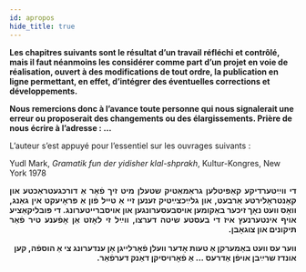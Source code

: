 ```yaml
---
id: apropos
hide_title: true
---
```


**Les chapitres suivants sont le résultat d’un travail réfléchi et contrôlé, mais il faut néanmoins les considérer comme part d’un projet en voie de réalisation, ouvert à des modifications de tout ordre, la publication en ligne permettant, en effet, d’intégrer des éventuelles corrections et développements.**

**Nous remercions donc à l’avance toute personne qui nous signalerait une erreur ou proposerait des changements ou des élargissements. Prière de nous écrire à l’adresse : …**

L’auteur s’est appuyé pour l’essentiel sur les ouvrages suivants :

Yudl Mark, *Gramatik fun der yidisher klal-shprakh*, Kultur-Kongres, New York 1978
<div class="separator"></div>
<div dir="rtl" style="text-align: justify; margin-bottom: 1rem; font-weight: bold">
די ווײַטערדיקע קאַפּיטלען גראַמאַטיק שטעלן מיט זיך פֿאָר אַ דורכגעטראַכטע און קאָנטראָלירטע אַרבעט, און גלײַכצײַטיק זענען זיי אַ טייל פֿון אַ פּראָיעקט אין גאַנג, וואָס וועט נאָך זיכער באַקומען אויסבעסערונגען און אויסברייטערונג. די פּובליקאַציע אויף אינטערנעץ איז די בעסטע שיטה דערצו, ווײַל זי לאָזט אַן אָפֿענע טיר פֿאַר תּיקונים און צוגאָבן.
</div>
<div dir="rtl" style="text-align: right; font-weight: bold">
ווער עס וועט באַמערקן אַ טעות אָדער וועלן פֿאָרלייגן אַן ענדערונג צי אַ הוספֿה, קען אונדז שרײַבן אויפֿן אַדרעס … אַ פֿאָרויסיקן דאַנק דערפֿאַר.
</div>
